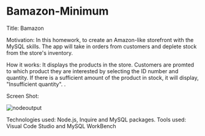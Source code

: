 # Bamazon-Minimum

Title: Bamazon

Motivation: In this homework, to create an Amazon-like storefront with the MySQL skills. The app will take in orders from customers and deplete stock from the store's inventory.

How it works: It displays the products in the store. Customers are promted to which product they are interested by selecting the ID number and quantity. 
If there is a sufficient amount of the product in stock, it will display, "Insufficient quantity". .

Screen Shot:

![nodeoutput](https://user-images.githubusercontent.com/43328718/51081464-894e1c00-16b5-11e9-9821-7fd1274850a2.jpg)



Technologies used: Node.js, Inquire and MySQL packages. 
Tools used: Visual Code Studio and MySQL WorkBench
